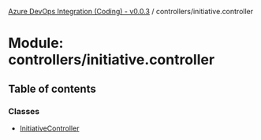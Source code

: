 [Azure DevOps Integration (Coding) - v0.0.3](../README.md) / controllers/initiative.controller

# Module: controllers/initiative.controller

## Table of contents

### Classes

- [InitiativeController](../classes/controllers_initiative_controller.InitiativeController.md)

